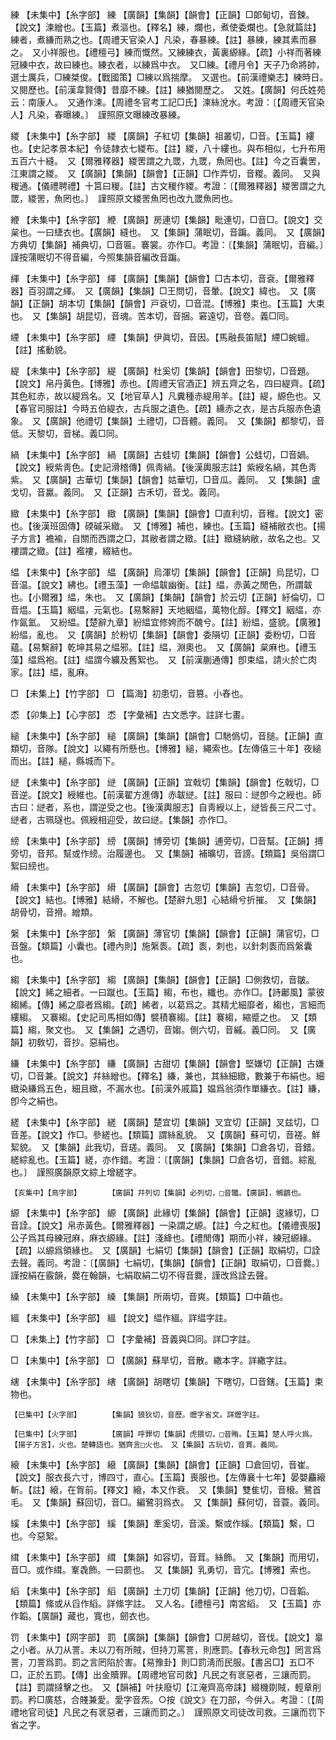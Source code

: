 <!-- { "loadSidebar": true } -->
練	【未集中】【糸字部】	練	【廣韻】【集韻】【韻會】【正韻】□郞甸切，音鍊。【說文】湅繒也。【玉篇】煮漚也。【釋名】練，爛也，煮使委爛也。【急就篇註】練者，煮縑而熟之也。【周禮天官染人】凡染，春暴練。【註】暴練，練其素而暴之。　又小祥服也。【禮檀弓】練而慨然。又練練衣，黃裏縓緣。【疏】小祥而著練冠練中衣，故曰練也。練衣者，以練爲中衣。　又□練。【禮月令】天子乃命將帥，選士厲兵，□練桀俊。【戰國策】□練以爲揣摩。　又選也。【前漢禮樂志】練時日。　又閱歷也。【前漢韋賢傳】昔靡不練。【註】練猶閱歷之。　又姓。【廣韻】何氏姓苑云：南康人。　又通作湅。【周禮冬官考工記□氏】湅絲涗水。考證：〔【周禮天官染人】凡染，春曝練。〕　謹照原文曝練改暴練。 

緵	【未集中】【糸字部】	緵	【廣韻】子紅切【集韻】祖叢切，□音。【玉篇】縷也。【史記孝景本紀】令徒隷衣七緵布。【註】緵，八十縷也。與布相似，七升布用五百六十縫。　又【爾雅釋器】緵罟謂之九罭，九罭，魚罔也。【註】今之百囊罟，江東謂之緵。　又【廣韻】【集韻】【韻會】【正韻】□作弄切，音糉。義同。　又與稯通。【儀禮聘禮】十筥曰稯。【註】古文稯作緵。考證：〔【爾雅釋器】緵罟謂之九罭，緵罟，魚罔也。〕　謹照原文緵罟魚罔也改九罭魚罔也。 

緶	【未集中】【糸字部】	緶	【廣韻】房連切【集韻】毗連切，□音□。【說文】交枲也。一曰緁衣也。【廣韻】縫也。　又【集韻】蒲眠切，音蹁。義同。　又【廣韻】方典切【集韻】補典切，□音匾。褰裳。亦作□。考證：〔【集韻】蒲眠切，音編。〕　謹按蒲眠切不得音編，今照集韻音編改音蹁。 

緷	【未集中】【糸字部】	緷	【廣韻】【集韻】【韻會】□古本切，音袞。【爾雅釋器】百羽謂之緷。　又【廣韻】【集韻】□王問切，音暈。【說文】緯也。　又【廣韻】【正韻】胡本切【集韻】【韻會】戸袞切，□音混。【博雅】束也。【玉篇】大束也。　又【集韻】胡昆切，音魂。苦本切，音捆。窘遠切，音卷。義□同。

緸	【未集中】【糸字部】	緸	【集韻】伊眞切，音因。【馬融長笛賦】緸□蜿蟺。【註】搖動貌。

緹	【未集中】【糸字部】	緹	【廣韻】杜奚切【集韻】【韻會】田黎切，□音題。【說文】帛丹黃色。【博雅】赤也。【周禮天官酒正】辨五齊之名，四曰緹齊。【疏】其色紅赤，故以緹爲名。又【地官草人】凡糞種赤緹用羊。【註】緹，縓色也。又【春官司服註】今時五伯緹衣，古兵服之遺色。【疏】纁赤之衣，是古兵服赤色遺象。　又【廣韻】他禮切【集韻】土禮切，□音體。義同。　又【集韻】都黎切，音低。天黎切，音梯。義□同。

緺	【未集中】【糸字部】	緺	【廣韻】古蛙切【集韻】【韻會】公蛙切，□音媧。【說文】綬紫靑色。【史記滑稽傳】佩靑緺。【後漢輿服志註】紫綬名緺，其色靑紫。　又【廣韻】古華切【集韻】【韻會】姑華切，□音瓜。義同。　又【集韻】盧戈切，音驘。義同。　又【正韻】古禾切，音戈。義同。

緻	【未集中】【糸字部】	緻	【廣韻】【集韻】【韻會】□直利切，音稚。【說文】密也。【後漢班固傳】碝磩采緻。　又【博雅】補也，練也。【玉篇】縫補敝衣也。【揚子方言】襜褕，自關而西謂之□，其敝者謂之緻。【註】緻縫納敝，故名之也。又褸謂之緻。【註】襤褸，綴結也。

緼	【未集中】【糸字部】	緼	【廣韻】烏渾切【集韻】【韻會】【正韻】烏昆切，□音温。【說文】紼也。【禮玉藻】一命緼韍幽衡。【註】緼，赤黃之閒色，所謂韍也。【小爾雅】緼，朱也。　又【廣韻】【集韻】【韻會】於云切【正韻】紆倫切，□音煴。【玉篇】絪緼，元氣也。【易繫辭】天地絪緼，萬物化醇。【釋文】絪緼，亦作氤氳。　又紛緼。【楚辭九章】紛緼宜修姱而不醜兮。【註】紛緼，盛貌。【廣雅】紛緼，亂也。　又【廣韻】於粉切【集韻】【韻會】委隕切【正韻】委粉切，□音藴。【易繫辭】乾坤其易之緼邪。【註】緼，淵奧也。　又【廣韻】枲麻也。【禮玉藻】緼爲袍。【註】緼謂今纊及舊絮也。　又【前漢蒯通傳】卽束緼，請火於亡肉家。【註】緼，亂麻。

□	【未集上】【竹字部】	□	【篇海】初患切，音篡。小舂也。

怸	【卯集上】【心字部】	怸	【字彙補】古文悉字。註詳七畫。

縋	【未集中】【糸字部】	縋	【廣韻】【集韻】【韻會】□馳僞切，音膇。【正韻】直類切，音隊。【說文】以繩有所懸也。【博雅】縋，繩索也。【左傳僖三十年】夜縋而出。【註】縋，縣城而下。

縌	【未集中】【糸字部】	縌	【廣韻】【正韻】宜戟切【集韻】【韻會】仡戟切，□音逆。【說文】綬維也。【前漢翟方進傳】赤韍縌。【註】服曰：縌卽今之綬也。師古曰：縌者，系也，謂逆受之也。【後漢輿服志】自靑綬以上，縌皆長三尺二寸。縌者，古珮璲也。佩綬相迎受，故曰縌。【集韻】亦作□。

縍	【未集中】【糸字部】	縍	【廣韻】博旁切【集韻】逋旁切，□音幫。【正韻】搏旁切，音邦。幫或作縍。治履邊也。　又【集韻】補曠切，音謗。【類篇】吳俗謂□絮曰縍也。

縎	【未集中】【糸字部】	縎	【廣韻】【韻會】古忽切【集韻】吉忽切，□音骨。【說文】結也。【博雅】結縎，不解也。【楚辭九思】心結縎兮折摧。　又【集韻】胡骨切，音搰。繒類。

縏	【未集中】【糸字部】	縏	【廣韻】薄官切【集韻】【韻會】【正韻】蒲官切，□音盤。【類篇】小囊也。【禮內則】施縏袠。【疏】袠，刺也，以針刺袠而爲縏囊也。

縐	【未集中】【糸字部】	縐	【廣韻】【集韻】【韻會】【正韻】□側救切，音皺。【說文】絺之細者。一曰蹴也。【玉篇】縐，布也，纖也。亦作□。【詩鄘風】蒙彼縐絺。【傳】絺之靡者爲縐。【疏】絺者，以葛爲之。其精尤細靡者，縐也，言細而縷縐。　又褰縐。【史記司馬相如傳】襞積褰縐。【註】褰縐，縮蹙之也。　又【類篇】縐，聚文也。　又【集韻】之遇切，音媰。側六切，音縬。義□同。　又【廣韻】初敎切，音抄。惡絹也。

縑	【未集中】【糸字部】	縑	【廣韻】古甜切【集韻】【韻會】堅嫌切【正韻】古嫌切，□音兼。【說文】幷絲繒也。【釋名】縑，兼也，其絲細緻，數兼于布絹也。細緻染縑爲五色，細且緻，不漏水也。【前漢外戚篇】媪爲翁須作單縑衣。【註】縑，卽今之絹也。

縒	【未集中】【糸字部】	縒	【廣韻】楚宜切【集韻】叉宜切【正韻】叉兹切，□音差。【說文】作□。參縒也。【類篇】謂絲亂貌。　又【廣韻】蘇可切，音褨。鮮絜貌。　又【集韻】此我切，音瑳。義同。　又【廣韻】【集韻】□倉各切，音錯。縒綜亂也。【玉篇】縒，亦作錯。考證：〔【廣韻】【集韻】□倉各切，音錯。綜亂也。〕　謹照廣韻原文綜上增縒字。 

	【亥集中】【鳥字部】		【廣韻】幷列切【集韻】必列切，□音鼈。【廣韻】，鵂鶹也。

縓	【未集中】【糸字部】	縓	【廣韻】此緣切【集韻】【韻會】【正韻】逡緣切，□音詮。【說文】帛赤黃色。【爾雅釋器】一染謂之縓。【註】今之紅也。【儀禮喪服】公子爲其母練冠麻，麻衣縓緣。【註】淺絳也。【禮閒傳】期而小祥，練冠縓緣。【疏】以縓爲領緣也。　又【廣韻】七絹切【集韻】【韻會】【正韻】取絹切，□詮去聲。義同。考證：〔【廣韻】七絹切，【集韻】【韻會】【正韻】取絹切，□音爨。〕　謹按絹在霰韻，爨在翰韻，七絹取絹二切不得音爨，謹改爲詮去聲。 

縔	【未集中】【糸字部】	縔	【集韻】所兩切，音爽。【類篇】□中繭也。

縕	【未集中】【糸字部】	縕	【說文】緼作縕。詳緼字註。

□	【未集上】【竹字部】	□	【字彙補】音義與□同。詳□字註。

□	【未集中】【糸字部】	□	【廣韻】蘇旱切，音散。繖本字。詳繖字註。

縖	【未集中】【糸字部】	縖	【廣韻】胡瞎切【集韻】下瞎切，□音鎋。【玉篇】束物也。

	【巳集中】【火字部】		【集韻】狼狄切，音歷。爏字省文。詳爏字註。

	【巳集中】【火字部】		【廣韻】呼罪切【集韻】虎猥切，□音賄。【玉篇】楚人呼火爲。【揚子方言】，火也。楚轉語也。猶齊言□火也。　又【集韻】古玩切，音貫。義同。

縗	【未集中】【糸字部】	縗	【廣韻】【集韻】【韻會】【正韻】□倉回切，音崔。【說文】服衣長六寸，博四寸，直心。【玉篇】喪服也。【左傳襄十七年】晏嬰麤縗斬。【註】縗，在胷前。【釋文】縗，本又作衰。　又【集韻】雙隹切，音榱。鷺首毛。　又【集韻】蘇回切，音□。編鷺羽爲衣。　又【集韻】蘇何切，音蓑。義同。

縘	【未集中】【糸字部】	縘	【集韻】牽奚切，音溪。繫或作縘。【類篇】繫，□也。今惡絮。

縙	【未集中】【糸字部】	縙	【集韻】如容切，音茸。絲飾。　又【集韻】而用切，音□。或作縙。鞌毳飾。一曰罽也。　又【集韻】乳勇切，音宂。【博雅】索也。

縚	【未集中】【糸字部】	縚	【廣韻】土刀切【集韻】【正韻】他刀切，□音韜。【類篇】絛或从舀作縚。詳絛字註。　又人名。【禮檀弓】南宮縚。　又【玉篇】亦作韜。【廣韻】藏也，寬也，劒衣也。

罚	【未集中】【网字部】	罰	【廣韻】【集韻】【韻會】□房越切，音伐。【說文】辠之小者。从刀从詈。未以刀有所賊，但持刀罵詈，則應罰。【春秋元命包】罔言爲詈，刀詈爲罰。罰之言罔陷於害。【易豫卦】則□罰淸而民服。【書呂□】五□不□，正於五罰。【傳】出金贖罪。【周禮地官司救】凡民之有衺惡者，三讓而罰。【註】罰謂撻擊之也。　又【韻補】叶扶廢切【江淹齊高帝誄】綴機剟賊，輕章削罰。矜□廣慈，合賤兼愛。愛字音炁。○按《說文》在刀部，今倂入。考證：〔【周禮地官司徒】凡民之有衺惡者，三讓而罰之。〕　謹照原文司徒改司救。三讓而罚下省之字。 


